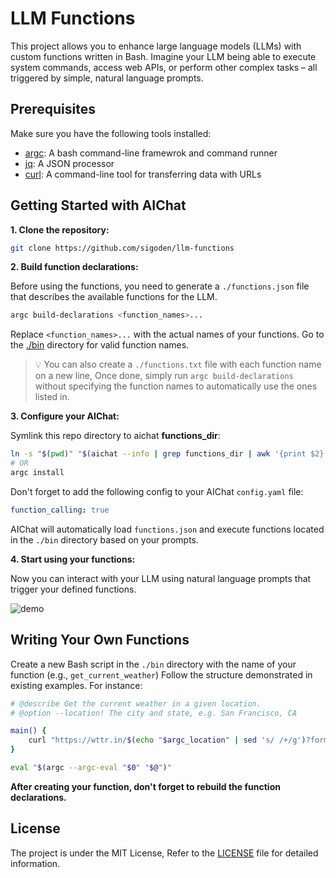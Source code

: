 # LLM Functions

This project allows you to enhance large language models (LLMs) with custom functions written in Bash. Imagine your LLM being able to execute system commands, access web APIs, or perform other complex tasks – all triggered by simple, natural language prompts.

## Prerequisites

Make sure you have the following tools installed:

- [argc](https://github.com/sigoden/argc): A bash command-line framewrok and command runner
- [jq](https://github.com/jqlang/jq): A JSON processor
- [curl](https://curl.se): A command-line tool for transferring data with URLs 

## Getting Started with AIChat

**1. Clone the repository:**

```sh
git clone https://github.com/sigoden/llm-functions
```

**2. Build function declarations:**

Before using the functions, you need to generate a `./functions.json` file that describes the available functions for the LLM.

```sh
argc build-declarations <function_names>...
```

Replace `<function_names>...` with the actual names of your functions. Go to the [./bin](https://github.com/sigoden/llm-functions/tree/main/bin) directory for valid function names.

> 💡 You can also create  a `./functions.txt` file with each function name on a new line, Once done, simply run `argc build-declarations` without specifying the function names to automatically use the ones listed in.


**3. Configure your AIChat:**

Symlink this repo directory to aichat **functions_dir**:

```sh
ln -s "$(pwd)" "$(aichat --info | grep functions_dir | awk '{print $2}')"
# OR
argc install
```

Don't forget to add the following config to your AIChat `config.yaml` file:

```yaml
function_calling: true
```

AIChat will automatically load `functions.json` and execute functions located in the `./bin` directory based on your prompts.

**4. Start using your functions:**

Now you can interact with your LLM using natural language prompts that trigger your defined functions.

![demo](https://github.com/sigoden/aichat/assets/4012553/9a5df031-530a-4679-acdd-c8f0c45d2bf7)


## Writing Your Own Functions

Create a new Bash script in the `./bin` directory with the name of your function (e.g., `get_current_weather`) Follow the structure demonstrated in existing examples. For instance:

```sh
# @describe Get the current weather in a given location.
# @option --location! The city and state, e.g. San Francisco, CA

main() {
    curl "https://wttr.in/$(echo "$argc_location" | sed 's/ /+/g')?format=4&M"
}

eval "$(argc --argc-eval "$0" "$@")"
```


**After creating your function, don't forget to rebuild the function declarations.**

## License

The project is under the MIT License, Refer to the [LICENSE](https://github.com/sigoden/llm-functions/blob/main/LICENSE) file for detailed information.